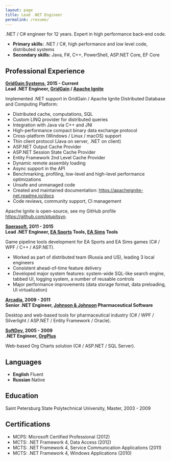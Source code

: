 ```yaml
---
layout: page
title: Lead .NET Engineer
permalink: /resume/
---
```


.NET / C# engineer for 12 years. Expert in high performance back-end code.

- **Primary skills:** .NET / C#, high performance and low level code, distributed systems
- **Secondary skills:** Java, F#, C++, PowerShell, ASP.NET Core, EF Core

## Professional Experience

**[GridGain Systems](https://www.gridgain.com/), 2015 - Current**  
**Lead .NET Engineer, [GridGain](https://www.gridgain.com/) / [Apache Ignite](https://ignite.apache.org/)**

Implemented .NET support in GridGain / Apache Ignite Distributed Database and Computing Platform:
- Distributed cache, computations, SQL
- Custom LINQ provider for distributed queries
- Integration with Java via C++ and JNI
- High-performance compact binary data exchange protocol
- Cross-platform (Windows / Linux / macOS) support
- Thin client protocol (Java on server, .NET on client)
- ASP.NET Output Cache Provider
- ASP.NET Session State Cache Provider
- Entity Framework 2nd Level Cache Provider
- Dynamic remote assembly loading
- Async support in the API
- Benchmarking, profiling, low-level and high-level performance optimizations
- Unsafe and unmanaged code
- Created and maintained documentation: https://apacheignite-net.readme.io/docs
- Code reviews, community support, CI management

Apache Ignite is open-source, see my GitHub profile https://github.com/ptupitsyn.


**[Sperasoft](https://sperasoft.ru/), 2011 - 2015**  
**Lead .NET Engineer, [EA Sports](https://www.easports.com/) Tools, [EA Sims](https://www.ea.com/games/the-sims) Tools**

Game pipeline tools development for EA Sports and EA Sims games (C# / WPF / C++ / ASP.NET).
- Worked as part of distributed team (Russia and US), leading 3 local engineers
- Consistent ahead-of-time feature delivery
- Developed major system features: system-wide SQL-like search engine, tabbed UI, logging system, a number of reusable controls
- Major performance improvements (data storage format, data preloading, UI virtualization)


**[Arcadia](http://www.softwarecountry.com/), 2009 - 2011**  
**Senior .NET Engineer, [Johnson & Johnson](https://www.jnj.com/) Pharmaceutical Software**

Desktop and web-based tools for pharmaceutical industry (C# / WPF / Silverlight / ASP.NET / Entity Framework / Oracle).


**[SoftDev](http://www.softdev.com/), 2005 - 2009**  
**.NET Engineer, [OrgPlus](http://www.orgplus.com/)**

Web-based Org Charts solution (C# / ASP.NET / SQL Server).

## Languages

* **English** Fluent
* **Russian** Native


## Education

Saint Petersburg State Polytechnical University, Master, 2003 - 2009


## Certifications

* MCPS: Microsoft Certified Professional (2012)
* MCTS: .NET Framework 4, Data Access (2012)
* MCTS: .NET Framework 4, Service Communication Applications (2011)
* MCTS: .NET Framework 4, Windows Applications (2010)